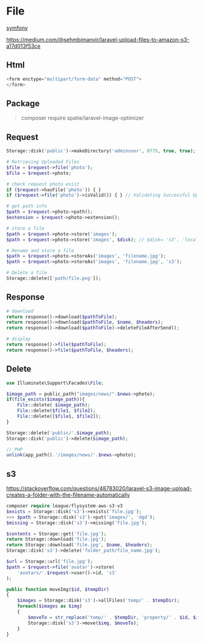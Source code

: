 # File
[symfony](https://github.com/symfony/symfony/blob/3.0/src/Symfony/Component/HttpFoundation/File/UploadedFile.php)

https://medium.com/@sehmbimanvir/laravel-upload-files-to-amazon-s3-a17d013f53ce

## Html
```php
<form enctype="multipart/form-data" method="POST">
</form>
```

## Package
> composer require spatie/laravel-image-optimizer

## Request
```php
Storage::disk('public')->makeDirectory('adminuser', 0775, true, true);

# Retrieving Uploaded Files
$file = $request->file('photo');
$file = $request->photo;

# check request photo exist
if ($request->hasFile('photo')) { }
if ($request->file('photo')->isValid()) { } // Validating Successful Uploads

# get path info
$path = $request->photo->path();
$extension = $request->photo->extension();

# store a file
$path = $request->photo->store('images');
$path = $request->photo->store('images', $disk); // $disk= 's3', 'local', 'public'

# Rename and store a file
$path = $request->photo->storeAs('images', 'filename.jpg');
$path = $request->photo->storeAs('images', 'filename.jpg', 's3');

# Delete a file
Storage::delete(['path/file.png']);
```

## Response
```php
# download
return response()->download($pathToFile);
return response()->download($pathToFile, $name, $headers);
return response()->download($pathToFile)->deleteFileAfterSend();

# display
return response()->file($pathToFile);
return response()->file($pathToFile, $headers);
```

## Delete
```php
use Illuminate\Support\Facades\File;

$image_path = public_path("images/news/".$news->photo);
if(file_exists($image_path)){
	File::delete( $image_path);
	File::delete($file1, $file2);
	File::delete([$file1, $file2]);
}

Storage::delete('public/'.$image_path);
Storage::disk('public')->delete($image_path);

// PHP
unlink(app_path().'/images/news/'.$news->photo);
```

## s3
https://stackoverflow.com/questions/48783020/laravel-s3-image-upload-creates-a-folder-with-the-filename-automatically
```php
composer require league/flysystem-aws-s3-v3
$exists = Storage::disk('s3')->exists('file.jpg');
>>> $path = Storage::disk('s3')->put('images/', 'dgd');
$missing = Storage::disk('s3')->missing('file.jpg');

$contents = Storage::get('file.jpg');
return Storage::download('file.jpg');
return Storage::download('file.jpg', $name, $headers);
Storage::disk('s3')->delete('folder_path/file_name.jpg');

$url = Storage::url('file.jpg');
$path = $request->file('avatar')->store(
    'avatars/'.$request->user()->id, 's3'
);

public function moveImg($id, $tempDir)
{
    $images = Storage::disk('s3')->allFiles('temp/' . $tempDir);
    foreach($images as $img)
    {
        $moveTo = str_replace('temp/' . $tempDir, 'property/' . $id, $img);
        Storage::disk('s3')->move($img, $moveTo);
    }
}
```
